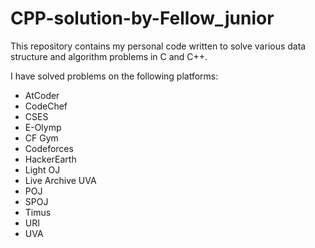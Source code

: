 # CPP-solution-by-Fellow_junior

This repository contains my personal code written to solve various data structure and algorithm problems in C and C++. 

I have solved problems on the following platforms:
- AtCoder
- CodeChef
- CSES
- E-Olymp
- CF Gym
- Codeforces
- HackerEarth
- Light OJ
- Live Archive UVA
- POJ
- SPOJ
- Timus
- URI
- UVA
